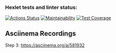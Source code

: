 ### Hexlet tests and linter status:
[![Actions Status](https://github.com/davydovks/php-project-48/workflows/hexlet-check/badge.svg)](https://github.com/davydovks/php-project-48/actions)
[![Maintainability](https://api.codeclimate.com/v1/badges/00cecdd036295d3f8eb7/maintainability)](https://codeclimate.com/github/davydovks/php-project-48/maintainability)
[![Test Coverage](https://api.codeclimate.com/v1/badges/00cecdd036295d3f8eb7/test_coverage)](https://codeclimate.com/github/davydovks/php-project-48/test_coverage)
## Asciinema Recordings
Step 3: https://asciinema.org/a/581932
